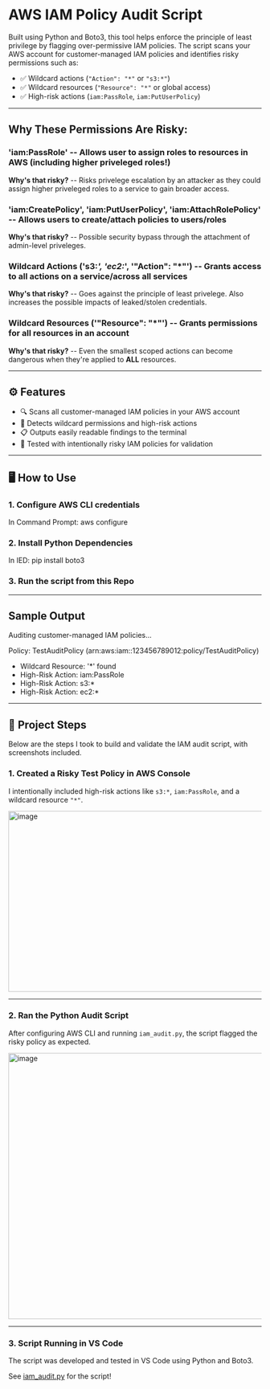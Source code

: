 # AWS IAM Policy Audit Script

Built using Python and Boto3, this tool helps enforce the principle of least privilege by flagging over-permissive IAM policies.
The script scans your AWS account for customer-managed IAM policies and identifies risky permissions such as:

- ✅ Wildcard actions (`"Action": "*"` or `"s3:*"`)
- ✅ Wildcard resources (`"Resource": "*"` or global access)
- ✅ High-risk actions (`iam:PassRole`, `iam:PutUserPolicy`)

---

## Why These Permissions Are Risky:

### 'iam:PassRole' -- Allows user to assign roles to resources in AWS (including higher priveleged roles!)
**Why's that risky?** -- Risks privelege escalation by an attacker as they could assign higher priveleged roles to a service to gain broader access.

### 'iam:CreatePolicy', 'iam:PutUserPolicy', 'iam:AttachRolePolicy' -- Allows users to create/attach policies to users/roles
**Why's that risky?** -- Possible security bypass through the attachment of admin-level priveleges.

### Wildcard Actions ('s3:*', 'ec2:*', '"Action": "*"') -- Grants access to all actions on a service/across all services
**Why's that risky?** -- Goes against the principle of least privelege. Also increases the possible impacts of leaked/stolen credentials.

### Wildcard Resources ('"Resource": "*"') -- Grants permissions for all resources in an account
**Why's that risky?** -- Even the smallest scoped actions can become dangerous when they're applied to **ALL** resources. 

---

## ⚙️ Features

- 🔍 Scans all customer-managed IAM policies in your AWS account
- 🚨 Detects wildcard permissions and high-risk actions
- 📋 Outputs easily readable findings to the terminal
- 🧪 Tested with intentionally risky IAM policies for validation

---

## 🖥️ How to Use

### 1. Configure AWS CLI credentials

In Command Prompt:
  aws configure

### 2. Install Python Dependencies

In IED:
  pip install boto3

### 3. Run the script from this Repo

---

## Sample Output

Auditing customer-managed IAM policies...

Policy: TestAuditPolicy (arn:aws:iam::123456789012:policy/TestAuditPolicy)
 - Wildcard Resource: '*' found
 - High-Risk Action: iam:PassRole
 - High-Risk Action: s3:*
 - High-Risk Action: ec2:*

---

## 🚀 Project Steps

Below are the steps I took to build and validate the IAM audit script, with screenshots included.

### 1. Created a Risky Test Policy in AWS Console
I intentionally included high-risk actions like `s3:*`, `iam:PassRole`, and a wildcard resource `"*"`.

<img width="677" height="360" alt="image" src="https://github.com/user-attachments/assets/9b043a87-33bf-4936-8b17-91d380338164" />


---

### 2. Ran the Python Audit Script
After configuring AWS CLI and running `iam_audit.py`, the script flagged the risky policy as expected.

<img width="1088" height="530" alt="image" src="https://github.com/user-attachments/assets/6411025a-641a-4789-925a-c4896468b709" />


---

### 3. Script Running in VS Code
The script was developed and tested in VS Code using Python and Boto3.

See [iam_audit.py](https://github.com/sudo-JohnP/AWS-IAM-Policy-Audit-Script/blob/main/iam_audit.py) for the script!
